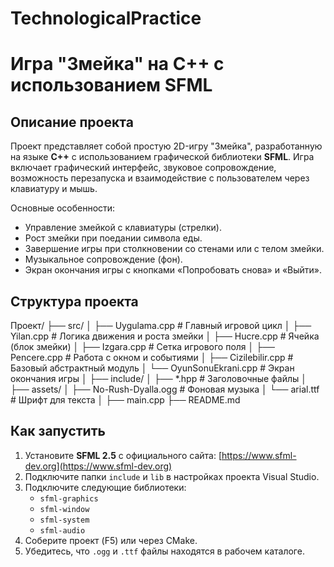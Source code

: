 # TechnologicalPractice
# Игра "Змейка" на C++ с использованием SFML


## Описание проекта

Проект представляет собой простую 2D-игру "Змейка", разработанную на языке **C++** с использованием графической библиотеки **SFML**. Игра включает графический интерфейс, звуковое сопровождение, возможность перезапуска и взаимодействие с пользователем через клавиатуру и мышь.

Основные особенности:
- Управление змейкой с клавиатуры (стрелки).
- Рост змейки при поедании символа еды.
- Завершение игры при столкновении со стенами или с телом змейки.
- Музыкальное сопровождение (фон).
- Экран окончания игры с кнопками «Попробовать снова» и «Выйти».



## Структура проекта

Проект/
├── src/
│ ├── Uygulama.cpp # Главный игровой цикл
│ ├── Yilan.cpp # Логика движения и роста змейки
│ ├── Hucre.cpp # Ячейка (блок змейки)
│ ├── Izgara.cpp # Сетка игрового поля
│ ├── Pencere.cpp # Работа с окном и событиями
│ ├── Cizilebilir.cpp # Базовый абстрактный модуль
│ └── OyunSonuEkrani.cpp # Экран окончания игры
│
├── include/
│ ├── *.hpp # Заголовочные файлы
│
├── assets/
│ ├── No-Rush-Dyalla.ogg # Фоновая музыка
│ └── arial.ttf # Шрифт для текста
│
├── main.cpp
├── README.md

## Как запустить

1. Установите **SFML 2.5** с официального сайта: [https://www.sfml-dev.org](https://www.sfml-dev.org)
2. Подключите папки `include` и `lib` в настройках проекта Visual Studio.
3. Подключите следующие библиотеки:
   - `sfml-graphics`
   - `sfml-window`
   - `sfml-system`
   - `sfml-audio`
4. Соберите проект (F5) или через CMake.
5. Убедитесь, что `.ogg` и `.ttf` файлы находятся в рабочем каталоге.

